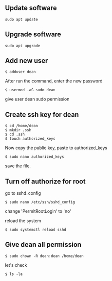 ## Update software

```
sudo apt update
```

## Upgrade software

```
sudo apt upgrade
```

## Add new user

```
$ adduser dean
```

After run the command, enter the new password

```
$ usermod -aG sudo dean
```

give user dean sudo permission

## Create ssh key for dean

```
$ cd /home/dean
$ mkdir .ssh
$ cd .ssh
$ touch authorized_keys
```

Now copy the public key, paste to authorized_keys

```
$ sudo nano authorized_keys
```

save the file.

## Turn off authorize for root

go to sshd_config

```
$ sudo nano /etc/ssh/sshd_config
```

change 'PermitRootLogin' to 'no'

reload the system

```
$ sudo systemctl reload sshd
```

## Give dean all permission

```
$ sudo chown -R dean:dean /home/dean
```

let's check

```
$ ls -la
```
